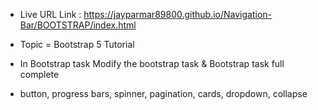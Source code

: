 - Live URL Link : https://jayparmar89800.github.io/Navigation-Bar/BOOTSTRAP/index.html

 * Topic = Bootstrap 5 Tutorial

- In Bootstrap task Modify the bootstrap task & Bootstrap task full complete

- button, progress bars, spinner, pagination, cards, dropdown, collapse
